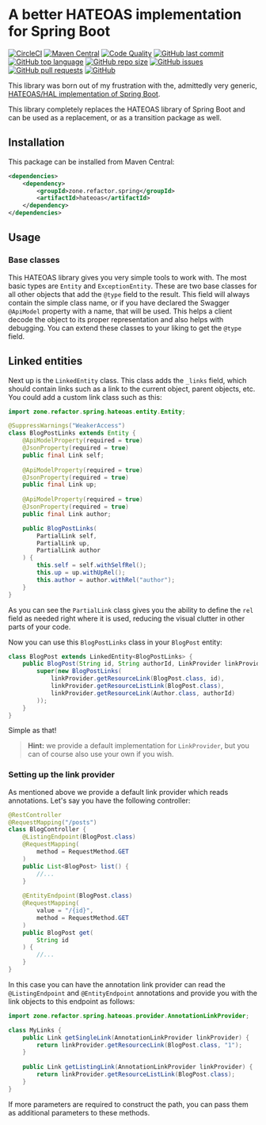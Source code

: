 # A better HATEOAS implementation for Spring Boot

[![CircleCI](https://img.shields.io/circleci/build/gh/refactorzone/spring-boot-hateoas)](https://circleci.com/gh/refactorzone/spring-boot-hateoas)
[![Maven Central](https://img.shields.io/maven-central/v/zone.refactor.spring/hateoas)](https://search.maven.org/search?q=g:zone.refactor.spring%20AND%20a:hateoas)
[![Code Quality](https://img.shields.io/lgtm/grade/java/g/refactorzone/spring-boot-hateoas.svg)](https://lgtm.com/projects/g/refactorzone/spring-boot-hateoas/)
[![GitHub last commit](https://img.shields.io/github/last-commit/refactorzone/spring-boot-hateoas)](https://github.com/refactorzone/spring-boot-hateoas)
[![GitHub top language](https://img.shields.io/github/languages/top/refactorzone/spring-boot-hateoas.svg)](https://github.com/refactorzone/spring-boot-hateoas)
[![GitHub repo size](https://img.shields.io/github/repo-size/refactorzone/spring-boot-hateoas.svg)](https://github.com/refactorzone/spring-boot-hateoas)
[![GitHub issues](https://img.shields.io/github/issues/refactorzone/spring-boot-hateoas.svg)](https://github.com/refactorzone/spring-boot-hateoas/issues)
[![GitHub pull requests](https://img.shields.io/github/issues-pr/refactorzone/spring-boot-hateoas.svg)](https://github.com/refactorzone/spring-boot-hateoas/pulls)
[![GitHub](https://img.shields.io/github/license/refactorzone/spring-boot-hateoas)](https://github.com/refactorzone/spring-boot-hateoas/blob/master/LICENSE.md)

This library was born out of my frustration with the, admittedly very generic, [HATEOAS/HAL implementation of
Spring Boot](https://spring.io/projects/spring-hateoas).

This library completely replaces the HATEOAS library of Spring Boot and can be used as a replacement, or as a 
transition package as well.

## Installation

This package can be installed from Maven Central:

```xml
<dependencies>
    <dependency>
        <groupId>zone.refactor.spring</groupId>
        <artifactId>hateoas</artifactId>
    </dependency>
</dependencies>
```

## Usage

### Base classes

This HATEOAS library gives you very simple tools to work with. The most basic types are `Entity` and `ExceptionEntity`.
These are two base classes for all other objects that add the `@type` field to the result. This field will always
contain the simple class name, or if you have declared the Swagger `@ApiModel` property with a name, that will be used.
This helps a client decode the object to its proper representation and also helps with debugging. You can extend these
classes to your liking to get the `@type` field.

## Linked entities

Next up is the `LinkedEntity` class. This class adds the `_links` field, which should contain links such as a link
to the current object, parent objects, etc. You could add a custom link class such as this:

```java
import zone.refactor.spring.hateoas.entity.Entity;

@SuppressWarnings("WeakerAccess")
class BlogPostLinks extends Entity {
    @ApiModelProperty(required = true)
    @JsonProperty(required = true)
    public final Link self;
    
    @ApiModelProperty(required = true)
    @JsonProperty(required = true)
    public final Link up;
    
    @ApiModelProperty(required = true)
    @JsonProperty(required = true)
    public final Link author;

    public BlogPostLinks(
        PartialLink self,
        PartialLink up,
        PartialLink author
    ) {
        this.self = self.withSelfRel();
        this.up = up.withUpRel();
        this.author = author.withRel("author");
    }
}
```

As you can see the `PartialLink` class gives you the ability to define the `rel` field as needed right where it is used,
reducing the visual clutter in other parts of your code.

Now you can use this `BlogPostLinks` class in your `BlogPost` entity:

```java
class BlogPost extends LinkedEntity<BlogPostLinks> {
    public BlogPost(String id, String authorId, LinkProvider linkProvider) {
        super(new BlogPostLinks(
            linkProvider.getResourceLink(BlogPost.class, id),
            linkProvider.getResourceListLink(BlogPost.class),
            linkProvider.getResourceLink(Author.class, authorId)
        ));
    }
}
```

Simple as that!

> **Hint:** we provide a default implementation for `LinkProvider`, but you can of course also use your own if you wish.

### Setting up the link provider

As mentioned above we provide a default link provider which reads annotations. Let's say you have the following
controller:

```java
@RestController
@RequestMapping("/posts")
class BlogController {
    @ListingEndpoint(BlogPost.class)
    @RequestMapping(
        method = RequestMethod.GET
    )
    public List<BlogPost> list() {
        //...
    }
    
    @EntityEndpoint(BlogPost.class)
    @RequestMapping(
        value = "/{id}",
        method = RequestMethod.GET
    )
    public BlogPost get(
        String id
    ) {
        //...
    }
}
```

In this case you can have the annotation link provider can read the `@ListingEndpoint` and `@EntityEndpoint` annotations
and provide you with the link objects to this endpoint as follows:

```java
import zone.refactor.spring.hateoas.provider.AnnotationLinkProvider;

class MyLinks {
    public Link getSingleLink(AnnotationLinkProvider linkProvider) {
        return linkProvider.getResourcecLink(BlogPost.class, "1");
    }
    
    public Link getListingLink(AnnotationLinkProvider linkProvider) {
        return linkProvider.getResourceListLink(BlogPost.class);
    }
}
```

If more parameters are required to construct the path, you can pass them as additional parameters to these methods.